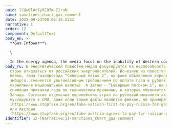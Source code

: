 ```yaml
---
uuid: lCQwQl0c7y8E97m-I2ruN
name: sanctions_chart_gas comment
date: 2022-09-23T00:08:35.523Z
narrative: 1
order: 12
component: DefaultText
body_en: >-
  **Gas Infowar**\

  \

  In the energy agenda, the media focus on the inability of Western countries to refuse Russian energy supplies. Having disappeared from the agenda with the outbreak of war, the topic of the Nord Stream 2 pipeline, against the background of the April embargo announcement, is replaced by the ultimatum to pay for gas in rubles (in order to strengthen the national currency). And then - Nord Stream 1, against the background of the reduction of gas pumping for technical reasons, which are blamed on Western countries. The agreement of some European countries on the ruble mechanism is actively discussed in the media, even if such facts are fake, using the example of the Vatican (https://www.stopfake.org/en/fake-vatican-first-to-pay-russia-for-gas-in-rubles/) or Austria (https://www.stopfake.org/en/fake-austria-agrees-to-pay-for-russian-gas-in-rubles/).
body_ru: В энергетической повестке медиа фокусируются на неспособности западных
  стран отказаться от российских энергоносителей. Исчезнув из повестки с началом
  войны, тема газопровода “Северный поток 2”, на фоне объявления апрельских
  эмбарго, сменяется ультимативным требованием по оплате газа в рублях (в целях
  укрепления национальной валюты). А затем - “Северным потоком 1”, на фоне
  снижения прокачки газа по техническим причинам, в которых обвиняются страны
  Запада. Согласие отдельных европейских стран на рублевый механизм активно
  муссируются в СМИ, даже если такие факты являются фейком, на примере Ватикана
  (https://www.stopfake.org/en/fake-vatican-first-to-pay-russia-for-gas-in-rubles/)
  или Австрии
  (https://www.stopfake.org/en/fake-austria-agrees-to-pay-for-russian-gas-in-rubles/).
identifier: 12-[Narrative:1]-sanctions_chart_gas comment
---
```

